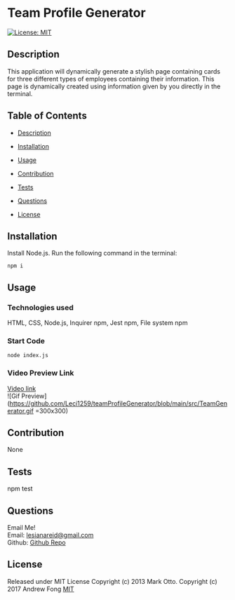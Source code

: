 # Team Profile Generator 
  
  [![License: MIT](https://img.shields.io/badge/License-MIT-yellow.svg)](https://opensource.org/licenses/MIT) 
 
  ## Description 

  This application will dynamically generate a stylish page containing cards for three different types of employees containing their information. This page is dynamically created using information given by you directly in the terminal. 
  
  ## Table of Contents

  - [Description](#description) 

  - [Installation](#installation)
  
  - [Usage](#usage) 

  - [Contribution](#credits) 

  - [Tests](#tests) 

  - [Questions](#questions) 

  - [License](#license) 

  
  ## Installation

  Install Node.js. Run the following command in the terminal:
  ```
  npm i
  ```

  ## Usage
  
  ### Technologies used
  HTML, CSS, Node.js, Inquirer npm, Jest npm, File system npm

  ### Start Code
  ```
  node index.js
  ```

  ### Video Preview Link
  [Video link](https://drive.google.com/file/d/1_cMBJ7UByMgsbT-gbFjGsiYY2wN3_t1T/view?usp=sharing)  
  ![Gif Preview](https://github.com/Leci1259/teamProfileGenerator/blob/main/src/TeamGenerator.gif =300x300)

  
  ## Contribution 

  None
  
  ## Tests 

  npm test
  
  ## Questions

  Email Me!  
  Email:  lesianareid@gmail.com  
  Github: [Github Repo](https://github.com/Leci1259)
  
  
  
## License
Released under MIT License Copyright (c) 2013 Mark Otto. Copyright (c) 2017 Andrew Fong 
[MIT](https://opensource.org/licenses/MIT)
